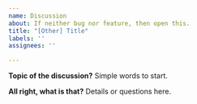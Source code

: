 ```yaml
---
name: Discussion
about: If neither bug nor feature, then open this.
title: "[Other] Title"
labels: ''
assignees: ''

---
```


**Topic of the discussion?**
Simple words to start.

**All right, what is that?**
Details or questions here.
